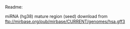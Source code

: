 Readme:

miRNA (hg38) mature region (seed) download from ftp://mirbase.org/pub/mirbase/CURRENT/genomes/hsa.gff3

